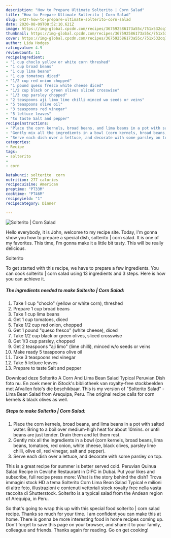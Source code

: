 ```yaml
---
description: "How to Prepare Ultimate Solterito | Corn Salad"
title: "How to Prepare Ultimate Solterito | Corn Salad"
slug: 6427-how-to-prepare-ultimate-solterito-corn-salad
date: 2020-08-09T08:52:10.621Z
image: https://img-global.cpcdn.com/recipes/367592586173a55c/751x532cq70/solterito-corn-salad-recipe-main-photo.jpg
thumbnail: https://img-global.cpcdn.com/recipes/367592586173a55c/751x532cq70/solterito-corn-salad-recipe-main-photo.jpg
cover: https://img-global.cpcdn.com/recipes/367592586173a55c/751x532cq70/solterito-corn-salad-recipe-main-photo.jpg
author: Lida Hodges
ratingvalue: 4.9
reviewcount: 11
recipeingredient:
- "1 cup choclo yellow or white corn threshed"
- "1 cup broad beans"
- "1 cup lima beans"
- "1 cup tomatoes diced"
- "1/2 cup red onion chopped"
- "1 pound queso fresco white cheese diced"
- "1/2 cup black or green olives sliced crosswise"
- "1/3 cup parsley chopped"
- "2 teaspoons aji limo lime chilli minced wo seeds or veins"
- "5 teaspoons olive oil"
- "3 teaspoons red vinegar"
- "5 lettuce leaves"
- "to taste Salt and pepper"
recipeinstructions:
- "Place the corn kernels, broad beans, and lima beans in a pot with salted water. Bring to a boil over medium-high heat for about 10mins. or until beans are just tender. Drain them and let them rest."
- "Gently mix all the ingredients in a bowl (corn kernels, broad beans, lima beans, tomatoes, red onion, white cheese, black olives, parsley lime chilli, olive oil, red vinegar, salt and pepper)."
- "Serve each dish over a lettuce, and decorate with some parsley on top."
categories:
- Recipe
tags:
- solterito
- 
- corn

katakunci: solterito  corn 
nutrition: 277 calories
recipecuisine: American
preptime: "PT33M"
cooktime: "PT46M"
recipeyield: "1"
recipecategory: Dinner

---
```



![Solterito | Corn Salad](https://img-global.cpcdn.com/recipes/367592586173a55c/751x532cq70/solterito-corn-salad-recipe-main-photo.jpg)

Hello everybody, it is John, welcome to my recipe site. Today, I'm gonna show you how to prepare a special dish, solterito | corn salad. It is one of my favorites. This time, I'm gonna make it a little bit tasty. This will be really delicious.

Solterito 

To get started with this recipe, we have to prepare a few ingredients. You can cook solterito | corn salad using 13 ingredients and 3 steps. Here is how you can achieve it.

<!--inarticleads1-->

##### The ingredients needed to make Solterito | Corn Salad:

1. Take 1 cup &#34;choclo&#34; (yellow or white corn), threshed
1. Prepare 1 cup broad beans
1. Take 1 cup lima beans
1. Get 1 cup tomatoes, diced
1. Take 1/2 cup red onion, chopped
1. Get 1 pound &#34;queso fresco&#34; (white cheese), diced
1. Take 1/2 cup black or green olives, sliced crosswise
1. Get 1/3 cup parsley, chopped
1. Get 2 teaspoons &#34;aji limo&#34; (lime chilli), minced w/o seeds or veins
1. Make ready 5 teaspoons olive oil
1. Take 3 teaspoons red vinegar
1. Take 5 lettuce leaves
1. Prepare to taste Salt and pepper


Download deze Solterito A Corn And Lima Bean Salad Typical Peruvian Dish foto nu. En zoek meer in iStock&#39;s bibliotheek van royalty-free stockbeelden met Afvallen foto&#39;s die beschikbaar. This is my version of &#34;Solterito Salad&#34; - Lima Bean Salad from Arequipa, Peru. The original recipe calls for corn kernels &amp; black olives as well. 

<!--inarticleads2-->

##### Steps to make Solterito | Corn Salad:

1. Place the corn kernels, broad beans, and lima beans in a pot with salted water. Bring to a boil over medium-high heat for about 10mins. or until beans are just tender. Drain them and let them rest.
1. Gently mix all the ingredients in a bowl (corn kernels, broad beans, lima beans, tomatoes, red onion, white cheese, black olives, parsley lime chilli, olive oil, red vinegar, salt and pepper).
1. Serve each dish over a lettuce, and decorate with some parsley on top.


This is a great recipe for summer is better served cold. Peruvian Quinua Salad Recipe in Ceviche Restaurant in DIFC in Dubai. Put your likes and subscribe, full recipe press more: What is the story behind the dish? Trova immagini stock HD a tema Solterito Corn Lima Bean Salad Typical e milioni di altre foto, illustrazioni e contenuti vettoriali stock royalty free nella vasta raccolta di Shutterstock. Solterito is a typical salad from the Andean region of Arequipa, in Peru. 

So that's going to wrap this up with this special food solterito | corn salad recipe. Thanks so much for your time. I am confident you can make this at home. There is gonna be more interesting food in home recipes coming up. Don't forget to save this page on your browser, and share it to your family, colleague and friends. Thanks again for reading. Go on get cooking!
